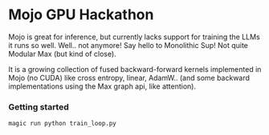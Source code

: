 # Mojo GPU Hackathon

Mojo is great for inference, but currently lacks support for training the LLMs it runs so well. Well.. not anymore! Say hello to Monolithic Sup! Not quite Modular Max (but kind of close).

It is a growing collection of fused backward-forward kernels implemented in Mojo (no CUDA) like cross entropy, linear, AdamW.. (and some backward implementations using the Max graph api, like attention).

### Getting started

```bash
magic run python train_loop.py
```